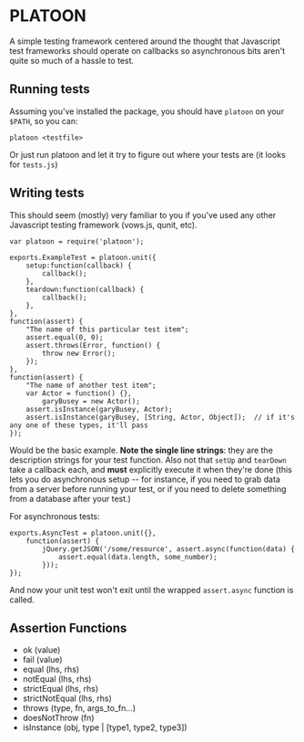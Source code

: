 PLATOON
===========================

A simple testing framework centered around the thought that Javascript test frameworks should operate on callbacks
so asynchronous bits aren't quite so much of a hassle to test.

Running tests
---------------------------
Assuming you've installed the package, you should have `platoon` on your `$PATH`, so you can:

    platoon <testfile>

Or just run platoon and let it try to figure out where your tests are (it looks for `tests.js`)

Writing tests
---------------------------
This should seem (mostly) very familiar to you if you've used any other Javascript testing framework (vows.js, qunit, etc).

    var platoon = require('platoon');

    exports.ExampleTest = platoon.unit({
        setup:function(callback) {
            callback();
        },
        teardown:function(callback) {
            callback();
        },
    },
    function(assert) {
        "The name of this particular test item";
        assert.equal(0, 0);
        assert.throws(Error, function() {
            throw new Error();
        });
    },
    function(assert) {
        "The name of another test item";
        var Actor = function() {},
            garyBusey = new Actor();
        assert.isInstance(garyBusey, Actor);
        assert.isInstance(garyBusey, [String, Actor, Object]);  // if it's any one of these types, it'll pass
    });


Would be the basic example. **Note the single line strings**: they are the description strings for your test function. Also not that `setUp` and `tearDown` take a callback each, and **must** explicitly execute it when they're done (this lets you do asynchronous setup -- for instance, if you need to grab data from a server before running your test, or if you need to delete something from a database after your test.)

For asynchronous tests:

    exports.AsyncTest = platoon.unit({},
        function(assert) {
            jQuery.getJSON('/some/resource', assert.async(function(data) { 
                assert.equal(data.length, some_number);
            }));
    });

And now your unit test won't exit until the wrapped `assert.async` function is called.

Assertion Functions
-------------------

* ok (value)
* fail (value)
* equal (lhs, rhs)
* notEqual (lhs, rhs)
* strictEqual (lhs, rhs)
* strictNotEqual (lhs, rhs)
* throws (type, fn, args_to_fn...)
* doesNotThrow (fn)
* isInstance (obj, type | [type1, type2, type3])




